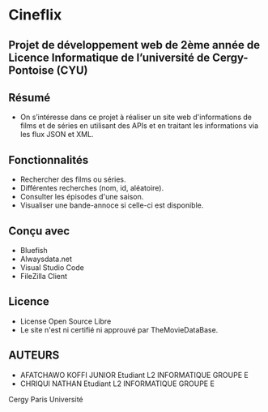 # Cineflix
## Projet de développement web de 2ème année de Licence Informatique de l’université de Cergy-Pontoise (CYU)

## Résumé
-	On s’intéresse dans ce projet à réaliser un site web d'informations 
	de films et de séries en utilisant des APIs et en traitant les informations via les flux
	JSON et XML.
  
## Fonctionnalités
-	Rechercher des films ou séries.
-	Différentes recherches (nom, id, aléatoire).
-	Consulter les épisodes d'une saison.
-	Visualiser une bande-annoce si celle-ci est disponible.

## Conçu avec
-	Bluefish
-	Alwaysdata.net
-	Visual Studio Code	
-	FileZilla Client

## Licence
- License Open Source Libre
- Le site n'est ni certifié ni approuvé par TheMovieDataBase.
  
## AUTEURS
-	AFATCHAWO KOFFI JUNIOR Etudiant L2 INFORMATIQUE GROUPE E
-	CHRIQUI NATHAN Etudiant L2 INFORMATIQUE GROUPE E
  
Cergy Paris Université